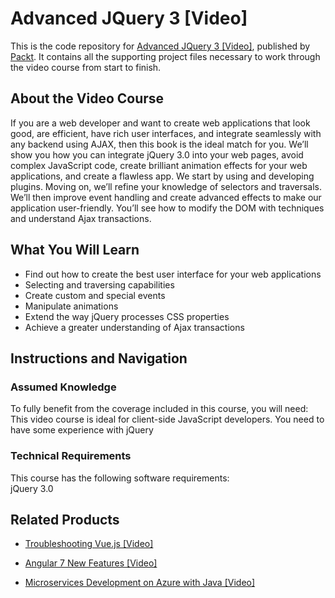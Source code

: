 # Advanced JQuery 3 [Video]

This is the code repository for [Advanced JQuery 3 [Video]](https://www.packtpub.com/web-development/advanced-jquery-3-video?utm_source=github&utm_medium=repository&utm_campaign=9781788835329), published by [Packt](https://www.packtpub.com/?utm_source=github). It contains all the supporting project files necessary to work through the video course from start to finish.

## About the Video Course

If you are a web developer and want to create web applications that look good, are efficient, have rich user interfaces, and integrate seamlessly with any backend using AJAX, then this book is the ideal match for you. We’ll show you how you can integrate jQuery 3.0 into your web pages, avoid complex JavaScript code, create brilliant animation effects for your web applications, and create a flawless app.
We start by using and developing plugins. Moving on, we’ll refine your knowledge of selectors and traversals. We’ll then improve event handling and create advanced effects to make our application user-friendly. You’ll see how to modify the DOM with techniques and understand Ajax transactions.

<H2>What You Will Learn</H2>
<DIV class=book-info-will-learn-text>
<UL>
<LI>Find out how to create the best user interface for your web applications 
<LI>Selecting and traversing capabilities 
<LI>Create custom and special events 
<LI>Manipulate animations 
<LI>Extend the way jQuery processes CSS properties 
<LI>Achieve a greater understanding of Ajax transactions </LI></UL></DIV>

## Instructions and Navigation

### Assumed Knowledge

To fully benefit from the coverage included in this course, you will need:<br/>
This video course is ideal for client-side JavaScript developers. You need to have some experience with jQuery

### Technical Requirements

This course has the following software requirements:<br/>
jQuery 3.0

## Related Products

- [Troubleshooting Vue.js [Video]](https://www.packtpub.com/application-development/troubleshooting-vuejs-video?utm_source=github&utm_medium=repository&utm_campaign=9781788993531)

- [Angular 7 New Features [Video]](https://www.packtpub.com/web-development/angular-7-new-features-video?utm_source=github&utm_medium=repository&utm_campaign=9781789619683)

- [Microservices Development on Azure with Java [Video]](https://www.packtpub.com/virtualization-and-cloud/microservices-development-azure-java-video?utm_source=github&utm_medium=repository&utm_campaign=9781789808858)
